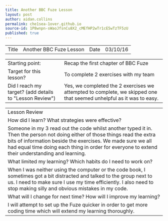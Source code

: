 ```yaml
---
title: Another BBC Fuze Lesson
layout: post
author: aidan.collins
permalink: che1sea-1over.github.io
source-id: 1P8wnpn-sWaoJfsnCu8X2_cMEfHP2wTr1cE5wTzTF5zU
published: true
---
```

<table>
  <tr>
    <td>Title</td>
    <td>Another BBC Fuze Lesson</td>
    <td>Date</td>
    <td>03/10/16</td>
  </tr>
</table>


<table>
  <tr>
    <td>Starting point:</td>
    <td>Recap the first chapter of BBC Fuze</td>
  </tr>
  <tr>
    <td>Target for this lesson?</td>
    <td>To complete 2 exercises with my team</td>
  </tr>
  <tr>
    <td>Did I reach my target? 
(add details to "Lesson Review")</td>
    <td> Yes, we completed the 2 exercises we attempted to complete, we skipped one that seemed unhelpful as it was to easy.</td>
  </tr>
</table>


<table>
  <tr>
    <td>Lesson Review</td>
  </tr>
  <tr>
    <td>How did I learn? What strategies were effective? </td>
  </tr>
  <tr>
    <td>Someone in my 3 read out the code whilst another typed it in. Then the person not doing either of those things read the extra bits of information beside the exercises. We made sure we all had equal time doing each thing in order for everyone to extend their understanding and learning.  </td>
  </tr>
  <tr>
    <td>What limited my learning? Which habits do I need to work on? </td>
  </tr>
  <tr>
    <td>When I was neither using the computer or the code book, I sometimes got a bit distracted and talked to the group next to us. I need to make sure I use my time efficiently. I also need to stop making silly and obvious mistakes in my code.</td>
  </tr>
  <tr>
    <td>What will I change for next time? How will I improve my learning?</td>
  </tr>
  <tr>
    <td>I will attempt to set up the Fuze quicker in order to get more coding time which will extend my learning thoroughly.</td>
  </tr>
</table>


